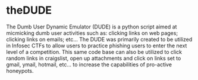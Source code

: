 theDUDE
=======

The Dumb User Dynamic Emulator (DUDE) is a python script aimed at micmicking dumb user activities such as: clicking links on web pages; clicking links on emails; etc... The DUDE was primarily created to be utilized in Infosec CTFs to allow users to practice phishing users to enter the next level of a competition. This same code base can also be utilized to click random links in craigslist, open up attachments and click on links set to gmail, ymail, hotmail, etc... to increase the capabilities of pro-active honeypots.

